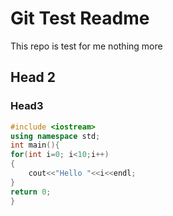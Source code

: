 # Git Test Readme
This repo is test for me nothing more
## Head 2
### Head3
```Cpp
#include <iostream>
using namespace std;
int main(){
for(int i=0; i<10;i++)
{
	cout<<"Hello "<<i<<endl;
}
return 0;
}
```
